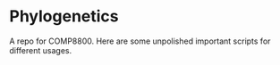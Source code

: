 # Phylogenetics
A repo for COMP8800. Here are some unpolished important scripts for different usages.
